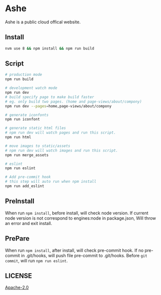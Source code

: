 # Ashe

Ashe is a public cloud offical website.

## Install

```bash
nvm use 8 && npm install && npm run build
```

## Script

```bash
# production mode
npm run build

# development watch mode
npm run dev
# build specify page to make build faster
# eg. only build two pages. (home and page-views/about/compony)
npm run dev --pages=home,page-views/about/compony

# generate iconfonts
npm run iconfont

# generate static html files
# npm run dev will watch pages and run this script.
npm run html

# move images to static/assets
# npm run dev will watch images and run this script.
npm run merge_assets

# eslint
npm run eslint

# Add pre-commit hook
# this step will auto run when npm install
npm run add_eslint

```

## PreInstall

When run `npm install`, before install, will check node version.
If current node version is not correspond to engines:node in package.json,
Will throw an error and exit install.

## PrePare

When run `npm install`, after install, will check pre-commit hook.
If no pre-commit in .git/hooks, will push file pre-commit to .git/hooks.
Before `git commit`, will run `npm run eslint`.

## LICENSE
[Apache-2.0](./LICENSE)
